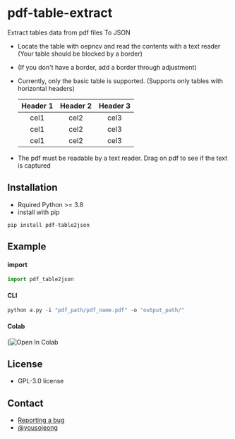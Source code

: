 # pdf-table-extract
Extract tables data from pdf files To JSON

- Locate the table with oepncv and read the contents with a text reader (Your table should be blocked by a border)
- (If you don't have a border, add a border through adjustment)

- Currently, only the basic table is supported. (Supports only tables with horizontal headers)

    | Header 1 | Header 2 | Header 3 |
    |:--------:|:--------:|:--------:|
    |   cel1   |   cel2   |   cel3   |
    |   cel1   |   cel2   |   cel3   |
    |   cel1   |   cel2   |   cel3   |

- The pdf must be readable by a text reader. Drag on pdf to see if the text is captured

## Installation
- Rquired Python >= 3.8
- install with pip
```
pip install pdf-table2json
```

## Example
#### import
```py
import pdf_table2json

```

#### CLI
```py
python a.py -i "pdf_path/pdf_name.pdf" -o "output_path/"
```

#### Colab
[![Open In Colab](https://colab.research.google.com/github/yousojeong/pdf-table2json/blob/main/colab_example.ipynb)

## License
- GPL-3.0 license

## Contact
- [Reporting a bug](https://github.com/yousojeong/pdf-table-extract/issues)
- [@yousojeong](https://github.com/yousojeong)
